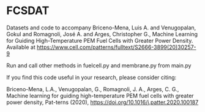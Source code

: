 # FCSDAT
Datasets and code to accompany Briceno-Mena, Luis A. and Venugopalan, Gokul and Romagnoli, José A. and Arges, Christopher G., Machine Learning for Guiding High-Temperature PEM Fuel Cells with Greater Power Density. Available at https://www.cell.com/patterns/fulltext/S2666-3899(20)30257-9

Run and call other methods in fuelcell.py and membrane.py from main.py

If you find this code useful in your research, please consider citing:

 Briceno-Mena, L.A., Venugopalan, G., Romagnoli, J. A., Arges, C. G., Machine learning for guiding high-temperature PEM fuel cells with greater power density, Pat-terns (2020), https://doi.org/10.1016/j.patter.2020.100187

